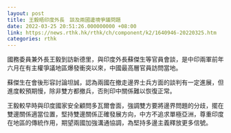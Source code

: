 ```yaml
---
layout: post
title: 王毅晤印度外長　談及兩國邊境爭議問題
date: 2022-03-25 20:51:26.000000000 +08:00
link: https://news.rthk.hk/rthk/ch/component/k2/1640946-20220325.htm
categories: rthk
---
```


國務委員兼外長王毅到訪新德里，與印度外長蘇傑生等官員會談，是中印兩軍前年六月在有主權爭議地區爆發衝突以來，中國最高層官員訪問當地。

蘇傑生在會後形容討論坦誠，認為兩國在撤走邊界士兵方面的談判有一定進展，但進度較預期慢，除非雙方都撤兵，否則印中關係難以恢復正常。

王毅較早時與印度國家安全顧問多瓦爾會面，強調雙方要將邊界問題的分歧，擺在雙邊關係適當位置，堅持雙邊關係正確發展方向，中方不追求單極亞洲，尊重印度在地區的傳統作用，期望兩國加強溝通協調，為堅持多邊主義釋放更多信號。
